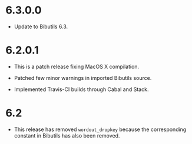 # 6.3.0.0

  - Update to Bibutils 6.3.


# 6.2.0.1

  - This is a patch release fixing MacOS X compilation.

  - Patched few minor warnings in imported Bibutils source.

  - Implemented Travis-CI builds through Cabal and Stack.


# 6.2

  - This release has removed `wordout_dropkey` because the corresponding
    constant in Bibutils has also been removed.
